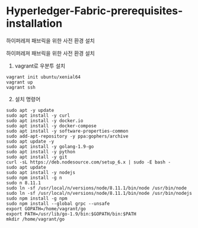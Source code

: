 # Hyperledger-Fabric-prerequisites-installation
하이퍼레져 패브릭을 위한 사전 환경 설치

하이퍼레져 패브릭을 위한 사전 환경 설치

1. vagrant로 우분투 설치

```
vagrant init ubuntu/xenial64
vagrant up
vagrant ssh
```

2. 설치 명령어

```
sudo apt -y update
sudo apt install -y curl
sudo apt install -y docker.io
sudo apt install -y docker-compose
sudo apt install -y software-properties-common
sudo add-apt-repository -y ppa:gophers/archive
sudo apt update -y
sudo apt install -y golang-1.9-go
sudo apt install -y python
sudo apt install -y git
curl -sL https://deb.nodesource.com/setup_6.x | sudo -E bash -
sudo apt update
sudo apt install -y nodejs
sudo npm install -g n
sudo n 8.11.1
sudo ln -sf /usr/local/n/versions/node/8.11.1/bin/node /usr/bin/node
sudo ln -sf /usr/local/n/versions/node/8.11.1/bin/node /usr/bin/nodejs
sudo npm install -g npm
sudo npm install --global grpc --unsafe
export GOPATH=/home/vagrant/go
export PATH=/usr/lib/go-1.9/bin:$GOPATH/bin:$PATH
mkdir /home/vagrant/go
```

